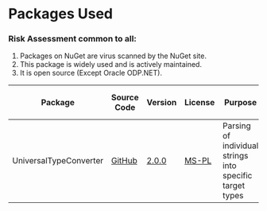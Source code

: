 

# Packages Used

### Risk Assessment common to all:
1. Packages on NuGet are virus scanned by the NuGet site.
2. This package is widely used and is actively maintained.
3. It is open source (Except Oracle ODP.NET).

| Package | Source Code | Version | License | Purpose | Additional Risk Assessment |
| ------- | ------------| --------| ------- | ------- | -------------------------- |
| UniversalTypeConverter | [GitHub](https://github.com/t-bruning/UniversalTypeConverter) | [2.0.0](https://www.nuget.org/packages/UniversalTypeConverter/2.0.0) | [MS-PL](https://github.com/t-bruning/UniversalTypeConverter/blob/master/LICENSE.md) | Parsing of individual strings into specific target types |  |


